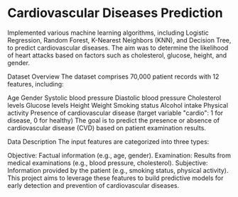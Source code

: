 # Cardiovascular Diseases Prediction
Implemented various machine learning algorithms, including Logistic Regression, Random Forest, K-Nearest Neighbors (KNN), and Decision Tree, to predict cardiovascular diseases. The aim was to determine the likelihood of heart attacks based on factors such as cholesterol, glucose, height, and gender.

Dataset Overview
The dataset comprises 70,000 patient records with 12 features, including:

Age
Gender
Systolic blood pressure
Diastolic blood pressure
Cholesterol levels
Glucose levels
Height
Weight
Smoking status
Alcohol intake
Physical activity
Presence of cardiovascular disease (target variable "cardio": 1 for disease, 0 for healthy)
The goal is to predict the presence or absence of cardiovascular disease (CVD) based on patient examination results.

Data Description
The input features are categorized into three types:

Objective: Factual information (e.g., age, gender).
Examination: Results from medical examinations (e.g., blood pressure, cholesterol).
Subjective: Information provided by the patient (e.g., smoking status, physical activity).
This project aims to leverage these features to build predictive models for early detection and prevention of cardiovascular diseases.
